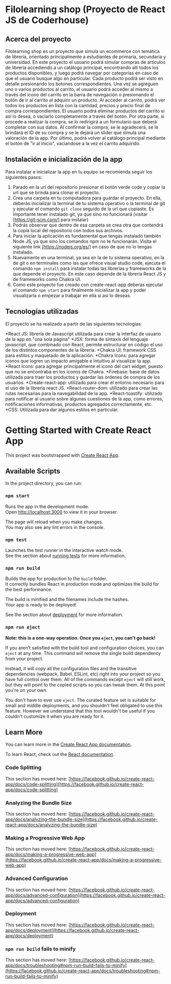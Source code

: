 # Filolearning shop (Proyecto de React JS de Coderhouse)

## Acerca del proyecto

Filolearning shop es un proyecto que simula un ecommerce con temática de librería, orientado principalmente a estudiantes de primaria, secundaria y universidad. En este proyecto el usuario podrá simular compras de artículos de librería accediendo a un catálogo principal, encontrando allí todos los productos disponibles, y luego podrá navegar por categorías en caso de que el usuario busque algo en particular. Cada producto podrá ser visto en detalle presionando los botones correspondientes. Una vez se agreguen uno o varios productos al carrito, el usuario podrá acceder al mismo a través del icono del carrito en la barra de navegación o presionando el botón de ir al carrito al adquirir un producto. 
Al acceder al carrito, podrá ver todos los productos en lista con la cantidad, precios y precio final de compra correspondientes. El usuario podrá eliminar productos del carrito si así lo desea, o vaciarlo completamente a través del botón. Por otra parte, si procede a realizar la compra, se lo redirigirá a un formulario que deberá completar con sus datos. Al confirmar la compra, se le agradecerá, se le brindará el ID de su compra y se le dejará un slider que simula una valoración de la app. Por último, podrá volver al catálogo principal mediante el botón de "ir al inicio", vaciandose a la vez el carrito adquirido.

## Instalación e inicialización de la app

Para instalar e inicializar la app en tu equipo se recomienda seguir los siguientes pasos:

1. Parado en la url del repositorio presionar el botón verde code y copiar la url que se brinda para clonar el proyecto.
2. Crea una carpeta en tu computadora para guardar el proyecto. En ella, deberás inicializar la terminal de tu sistema operativo o la terminal de git y ejecutar el comando `git clone` seguido de la url que copiaste. Es importante tener instalado git, ya que sino no funcionará (visitar [https://git-scm.com/] para instalar)
3. Podrás observar que dentro de esa carpeta se crea otra que contendrá la copia local del repositorio con todos sus archivos.
4. Para iniciar la aplicación es fundamental que tengas instalado también Node JS, ya que sino los comandos npm no te funcionarán. Visita el siguiente link [https://nodejs.org/es/] en caso de que no lo tengas instalado.
5. Nuevamente en una terminal, ya sea en la de tu sistema operativo, en la de git o en terminales como las que ofrece visual studio code, ejecuta el comando `npm install` para instalar todas las librerías y frameworks de la que depende el proyecto. En este caso depende de la librería React JS y de frameworks como Chakra UI.
6. Como este proyecto fue creado con create-react-app deberás ejecutar el comando `npm start` para finalmente inicializar la app y poder visualizarla o empezar a trabajar en ella si así lo deseas.

## Tecnologías utilizadas

El proyecto se ha realizado a partir de las siguientes tecnologías:

*React JS: librería de Javascript utilizada para crear la interfaz de usuario de la app en "una sola página"
*JSX: forma de sintaxis del lenguaje javascript, que combinado con React, permite estructurar en código el uso de los distintos componentes de la librería.
*Chakra UI: framework CSS para estilos y maquetado de la aplicación.
*Chakra Icons: para agregar iconos que logren un impacto amigable e intuitivo al visualizar la app.
*React Icons: para agregar principalmente el icono del cart widget, puesto que no se encontraba en los iconos de Chakra.
*Firebase: base de datos utilizada para traer los productos y guardar las ordenes de compra de los usuarios.
*Create-react-app: utilizado para crear el entorno necesario para el uso de la librería react JS.
*React-router-dom: utilizado para crear las rutas necesarias para la navegabilidad de la app.
*React-toastify: utilizado para notificar al usuario sobre algunas cuestiones de la app, como errores, notificaciones informativas, productos agregados correctamente, etc.
*CSS: Utilizada para dar algunos estilos en particular. 


# Getting Started with Create React App

This project was bootstrapped with [Create React App](https://github.com/facebook/create-react-app).

## Available Scripts

In the project directory, you can run:

### `npm start`

Runs the app in the development mode.\
Open [http://localhost:3000](http://localhost:3000) to view it in your browser.

The page will reload when you make changes.\
You may also see any lint errors in the console.

### `npm test`

Launches the test runner in the interactive watch mode.\
See the section about [running tests](https://facebook.github.io/create-react-app/docs/running-tests) for more information.

### `npm run build`

Builds the app for production to the `build` folder.\
It correctly bundles React in production mode and optimizes the build for the best performance.

The build is minified and the filenames include the hashes.\
Your app is ready to be deployed!

See the section about [deployment](https://facebook.github.io/create-react-app/docs/deployment) for more information.

### `npm run eject`

**Note: this is a one-way operation. Once you `eject`, you can't go back!**

If you aren't satisfied with the build tool and configuration choices, you can `eject` at any time. This command will remove the single build dependency from your project.

Instead, it will copy all the configuration files and the transitive dependencies (webpack, Babel, ESLint, etc) right into your project so you have full control over them. All of the commands except `eject` will still work, but they will point to the copied scripts so you can tweak them. At this point you're on your own.

You don't have to ever use `eject`. The curated feature set is suitable for small and middle deployments, and you shouldn't feel obligated to use this feature. However we understand that this tool wouldn't be useful if you couldn't customize it when you are ready for it.

## Learn More

You can learn more in the [Create React App documentation](https://facebook.github.io/create-react-app/docs/getting-started).

To learn React, check out the [React documentation](https://reactjs.org/).

### Code Splitting

This section has moved here: [https://facebook.github.io/create-react-app/docs/code-splitting](https://facebook.github.io/create-react-app/docs/code-splitting)

### Analyzing the Bundle Size

This section has moved here: [https://facebook.github.io/create-react-app/docs/analyzing-the-bundle-size](https://facebook.github.io/create-react-app/docs/analyzing-the-bundle-size)

### Making a Progressive Web App

This section has moved here: [https://facebook.github.io/create-react-app/docs/making-a-progressive-web-app](https://facebook.github.io/create-react-app/docs/making-a-progressive-web-app)

### Advanced Configuration

This section has moved here: [https://facebook.github.io/create-react-app/docs/advanced-configuration](https://facebook.github.io/create-react-app/docs/advanced-configuration)

### Deployment

This section has moved here: [https://facebook.github.io/create-react-app/docs/deployment](https://facebook.github.io/create-react-app/docs/deployment)

### `npm run build` fails to minify

This section has moved here: [https://facebook.github.io/create-react-app/docs/troubleshooting#npm-run-build-fails-to-minify](https://facebook.github.io/create-react-app/docs/troubleshooting#npm-run-build-fails-to-minify)
